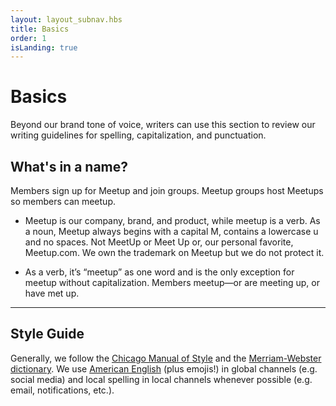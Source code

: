 ```yaml
---
layout: layout_subnav.hbs
title: Basics
order: 1
isLanding: true
---
```


# Basics
Beyond our brand tone of voice, writers can use this section to review our writing guidelines for spelling, capitalization, and punctuation.

## What's in a name?
Members sign up for Meetup and join groups. Meetup groups host Meetups so members can meetup. 

* Meetup is our company, brand, and product, while meetup is a verb. As a noun, Meetup always begins with a capital M, contains a lowercase u and no spaces. Not MeetUp or Meet Up or, our personal favorite, Meetup.com. We own the trademark on Meetup but we do not protect it.

* As a verb, it’s “meetup” as one word and is the only exception for meetup without capitalization. Members meetup—or are meeting up, or have met up. 

---------------------------------------

## Style Guide
Generally, we follow the [Chicago Manual of Style](http://www.chicagomanualofstyle.org/16/figures.html) and the [Merriam-Webster dictionary](https://www.merriam-webster.com/). We use [American English](http://www.lukemastin.com/testing/spelling/cgi-bin/database.cgi?action=view_category&database=spelling&category=A) (plus emojis!) in global channels (e.g. social media) and local spelling in local channels whenever possible (e.g. email, notifications, etc.).
